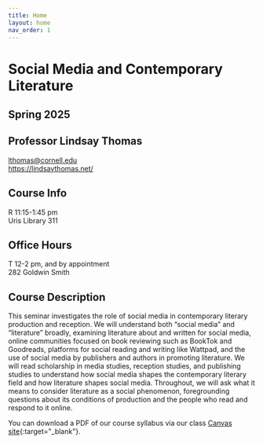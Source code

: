 ```yaml
---
title: Home
layout: home
nav_order: 1
---
```


# Social Media and Contemporary Literature
## Spring 2025
## Professor Lindsay Thomas
<lthomas@cornell.edu><br>
<https://lindsaythomas.net/>

## Course Info
R 11:15-1:45 pm <br/>
Uris Library 311

## Office Hours
T 12-2 pm, and by appointment <br/>
282 Goldwin Smith

## Course Description
This seminar investigates the role of social media in contemporary literary production and reception. We will understand both “social media” and “literature” broadly, examining literature about and written for social media, online communities focused on book reviewing such as BookTok and Goodreads, platforms for social reading and writing like Wattpad, and the use of social media by publishers and authors in promoting literature. We will read scholarship in media studies, reception studies, and publishing studies to understand how social media shapes the contemporary literary field and how literature shapes social media. Throughout, we will ask what it means to consider literature as a social phenomenon, foregrounding questions about its conditions of production and the people who read and respond to it online.

You can download a PDF of our course syllabus via our class [Canvas site](https://canvas.cornell.edu/courses/73839){:target="_blank"}.
